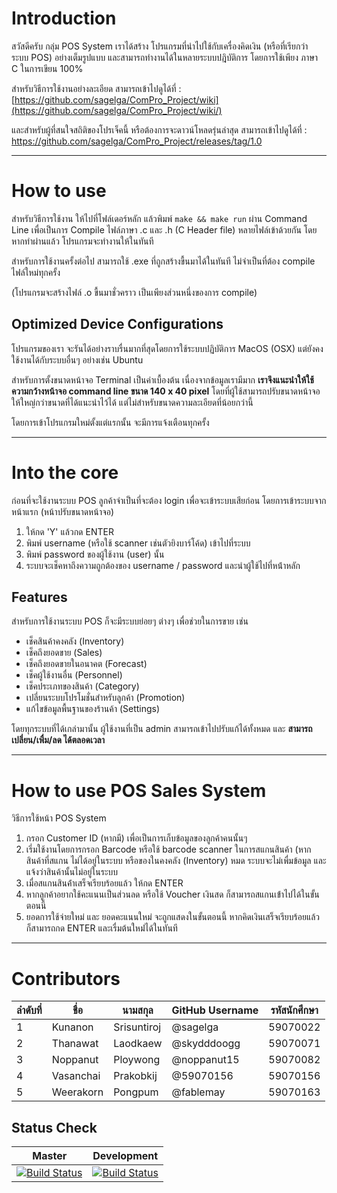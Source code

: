 # Introduction
สวัสดีครับ กลุ่ม POS System เราได้สร้าง โปรแกรมที่นำไปใช้กับเครื่องคิดเงิน (หรือที่เรียกว่า ระบบ POS) อย่างเต็มรูปแบบ และสามารถทำงานได้ในหลายระบบปฎิบัติการ โดยการใช้เพียง ภาษา C ในการเขียน 100%

สำหรับวิธีการใช้งานอย่างละเอียด สามารถเข้าไปดูได้ที่ : [https://github.com/sagelga/ComPro_Project/wiki](https://github.com/sagelga/ComPro_Project/wiki/)

และสำหรับผู้ที่สนใจสถิติของโปรเจ็คนี้ หรือต้องการจะดาวน์โหลดรุ่นล่าสุด สามารถเข้าไปดูได้ที่ : https://github.com/sagelga/ComPro_Project/releases/tag/1.0

***

# How to use
สำหรับวิธีการใช้งาน ให้ไปที่โฟล์เดอร์หลัก แล้วพิมพ์
`make && make run`
ผ่าน Command Line เพื่อเป็นการ Compile ไฟล์ภาษา .c และ .h (C Header file) หลายไฟล์เข้าด้วยกัน โดยหากทำผ่านแล้ว โปรแกรมจะทำงานให้ในทันที

สำหรับการใช้งานครั้งต่อไป สามารถใช้ .exe ที่ถูกสร้างขื้นมาได้ในทันที ไม่จำเป็นที่ต้อง compile ไฟล์ใหม่ทุกครั้ง

(โปรแกรมจะสร้างไฟล์ .o ขื้นมาชั่วคราว เป็นเพียงส่วนหนึ่งของการ compile)

## Optimized Device Configurations
โปรแกรมของเรา จะรันได้อย่างราบรื่นมากที่สุดโดยการใช้ระบบปฏิบัติการ MacOS (OSX) แต่ยังคงใช้งานได้กับระบบอื่นๆ อย่างเช่น Ubuntu

สำหรับการตั้งขนาดหน้าจอ Terminal เป็นค่าเบื้องต้น เนื่องจากข้อมูลเรามีมาก **เราจึงแนะนำให้ใช้ความกว้างหน้าจอ command line ขนาด 140 x 40 pixel** โดยที่ผู้ใช้สามารถปรับขนาดหน้าจอให้ใหญ่กว่าขนาดที่ได้แนะนำไว้ได้ แต่ไม่สำหรับขนาดความละเอียดที่น้อยกว่านี้

โดยการเข้าโปรแกรมใหม่ตั้งแต่แรกนั้น จะมีการแจ้งเตือนทุกครั้ง
***

# Into the core
ก่อนที่จะใช้งานระบบ POS ลูกค้าจำเป็นที่จะต้อง login เพื่อจะเข้าระบบเสียก่อน โดยการเข้าระบบจากหน้าแรก (หน้าปรับขนาดหน้าจอ)​ 
1. ให้กด 'Y' แล้วกด ENTER
2. พิมพ์ username (หรือใช้ scanner เช่นตัวยิงบาร์โค้ด) เข้าไปที่ระบบ
3. พิมพ์ password ของผู้ใช้งาน (user) นั้น
4. ระบบจะเช็คหาถึงความถูกต้องของ username / password และนำผู้ใช้ไปที่หน้่าหลัก

## Features
สำหรับการใช้งานระบบ POS ก็จะมีระบบย่อยๆ ต่างๆ เพื่อช่วยในการขาย เช่น
* เช็คสินค้าคงคลัง (Inventory)
* เช็คถึงยอดขาย (Sales)
* เช็คถึงยอดขายในอนาคต (Forecast)
* เช็คผู้ใช้งานอื่น (Personnel)
* เช็คประเภทของสินค้า (Category)
* เปลี่ยนระบบโปรโมชั่นสำหรับลูกค้า (Promotion)
* แก้ไขข้อมูลพื้นฐานของร้านค้า (Settings)

โดยทุกระบบที่ได้เกล่ามานั้น ผู้ใช้งานที่เป็น admin สามารถเข้าไปปรับแก้ได้ทั้งหมด และ **สามารถเปลี่ยน/เพื่ม/ลด ได้ตลอดเวลา**

***

# How to use POS Sales System
วิธีการใช้หน้า POS System
1. กรอก Customer ID (หากมี) เพื่อเป็นการเก็บข้อมูลของลูกค้าคนนั้นๆ
2. เรี่มใช้งานโดยการกรอก Barcode หรือใช้ barcode scanner ในการสแกนสินค้า
(หากสินค้าที่สแกน ไม่ได้อยู่ในระบบ หรือของในคงคลัง (Inventory) หมด ระบบจะไม่เพื่มข้อมูล และแจ้งว่าสินค้านั้นไม่อยู่ในระบบ
3. เมื่อสแกนสินค้่าเสร็จเรียบร้อยแล้ว ให้กด ENTER
4. หากลูกค้าอยากใช้คะแนนเป็นส่วนลด หรือใช้ Voucher เงินสด ก็สามารถสแกนเข้่าไปได้ในขั้นตอนนี้
5. ยอดการใช้จ่ายใหม่ และ ยอดคะแนนใหม่ จะถูกแสดงในขั้นตอนนี้ หากคิดเงินเสร็จเรียบร้อยแล้ว ก็สามารถกด ENTER และเรื่มต้นใหม่่ได้ในทันที

***

# Contributors
ลำดับที่|ชื่อ|นามสกุล|GitHub Username|รหัสนักศึกษา
-|-|-|-|-
1|Kunanon|Srisuntiroj|@sagelga|59070022
2|Thanawat|Laodkaew|@skydddoogg|59070071
3|Noppanut|Ploywong|@noppanut15|59070082
4|Vasanchai|Prakobkij|@59070156|59070156
5|Weerakorn|Pongpum|@fablemay|59070163

## Status Check
Master|Development
-|-
[![Build Status](https://travis-ci.com/sagelga/ComPro_Project.svg?token=hxfRmfpCpbnunWcyMpkC&branch=master)](https://travis-ci.com/sagelga/ComPro_Project)|[![Build Status](https://travis-ci.com/sagelga/ComPro_Project.svg?token=hxfRmfpCpbnunWcyMpkC&branch=dev)](https://travis-ci.com/sagelga/ComPro_Project)

